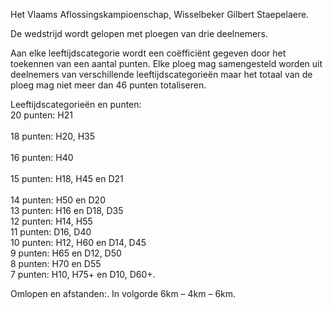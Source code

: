 Het Vlaams Aflossingskampioenschap, Wisselbeker Gilbert Staepelaere.

De wedstrijd wordt gelopen met ploegen van drie deelnemers. 

Aan elke leeftijdscategorie wordt een coëfficiënt gegeven door het toekennen van een aantal punten. Elke ploeg mag samengesteld worden uit deelnemers van verschillende leeftijdscategorieën maar het totaal van de ploeg mag niet meer dan 46 punten totaliseren. 

Leeftijdscategorieën en punten:<br />
	20 punten: H21  <br />	
	18 punten: H20, H35   <br />   
	16 punten: H40  <br />	 
	15 punten: H18, H45 en D21 <br />      
	14 punten: H50 en D20 <br />
	13 punten: H16 en D18, D35 <br />
	12 punten: H14, H55<br />
	11 punten: D16, D40<br />
	10 punten: H12, H60 en D14, D45<br />
	9 punten: H65 en D12, D50<br />
	8 punten: H70 en D55<br />
	7 punten: H10, H75+ en D10, D60+.<br /> 

Omlopen en afstanden:. 
In volgorde 6km – 4km – 6km. 

